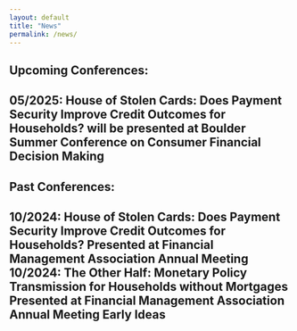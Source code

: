 ```yaml
---
layout: default  
title: "News"  
permalink: /news/  
---
```


## Upcoming Conferences:  
05/2025: **House of Stolen Cards: Does Payment Security Improve Credit Outcomes for Households?** will be presented at Boulder Summer Conference on Consumer Financial Decision Making
---
## Past Conferences:  
10/2024: **House of Stolen Cards: Does Payment Security Improve Credit Outcomes for Households?** Presented at Financial Management Association Annual Meeting
10/2024: **The Other Half: Monetary Policy Transmission for Households without Mortgages** Presented at Financial Management Association Annual Meeting Early Ideas
---
